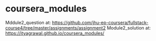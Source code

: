 # coursera_modules


Mddule2_question at: https://github.com/jhu-ep-coursera/fullstack-course4/tree/master/assignments/assignment2
Module2_solution at:	https://ityagrawal.github.io/coursera_modules/
